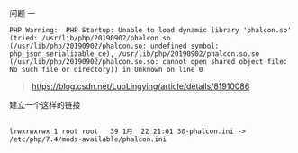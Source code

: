 问题 一

```
PHP Warning:  PHP Startup: Unable to load dynamic library 'phalcon.so' (tried: /usr/lib/php/20190902/phalcon.so (/usr/lib/php/20190902/phalcon.so: undefined symbol: php_json_serializable_ce), /usr/lib/php/20190902/phalcon.so.so (/usr/lib/php/20190902/phalcon.so.so: cannot open shared object file: No such file or directory)) in Unknown on line 0

```

> https://blog.csdn.net/LuoLingying/article/details/81910086

建立一个这样的链接

```

lrwxrwxrwx 1 root root   39 1月  22 21:01 30-phalcon.ini -> /etc/php/7.4/mods-available/phalcon.ini


```


